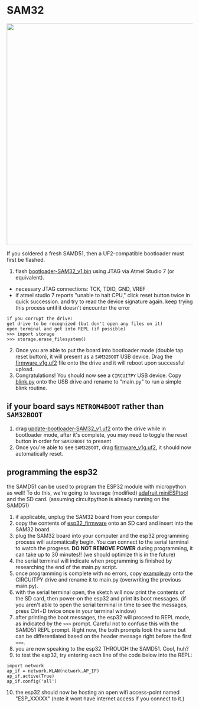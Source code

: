 # SAM32


<p align="middle">
  <img width="600" src="https://github.com/maholli/SAM32/blob/master/references/board.jpg">
</p>

If you soldered a fresh SAMD51, then a UF2-compatible bootloader must first be flashed.
1.  flash [bootloader-SAM32_v1.bin](https://github.com/maholli/SAM32/blob/master/firmware/bootloader-SAM32_v1.bin) using JTAG via Atmel Studio 7 (or equivalent).
 * necessary JTAG connections: TCK, TDIO, GND, VREF
 * if atmel studio 7 reports "unable to halt CPU," click reset button twice in quick succession. and try to read the device signature again. keep trying this process until it doesn't encounter the error
```
if you corrupt the drive:
get drive to be recognized (but don't open any files on it)
open terminal and get into REPL (if possible)
>>> import storage
>>> storage.erase_filesystem()
```
2. Once you are able to put the board into bootloader mode (double tap reset button), it will present as a `SAM32BOOT` USB device. Drag the [firmware_v1g.uf2](https://github.com/maholli/SAM32/blob/master/firmware/firmware_v1g.uf2) file onto the drive and it will reboot upon successful upload.
3. Congratulations! You should now see a `CIRCUITPY` USB device. Copy [blink.py](https://github.com/maholli/SAM32/blob/master/firmware/blink.py) onto the USB drive and rename to "main.py" to run a simple blink routine.

## if your board says `METROM4BOOT` rather than `SAM32BOOT`
1. drag [update-bootloader-SAM32_v1.uf2](https://github.com/maholli/SAM32/blob/master/firmware/update-bootloader-SAM32_v1.uf2) onto the drive while in bootloader mode, after it's complete, you may need to toggle the reset button in order for `SAM32BOOT` to present
2. Once you're able to see `SAM32BOOT`, drag [firmware_v1g.uf2](https://github.com/maholli/SAM32/blob/master/firmware/firmware_v1g.uf2), it should now automatically reset.

## programming the esp32
the SAMD51 can be used to program the ESP32 module with micropython as well! To do this, we're going to leverage (modified) [adafruit miniESPtool](https://github.com/adafruit/Adafruit_CircuitPython_miniesptool) and the SD card. (assuming circuitpython is already running on the SAMD51)
1. if applicable, unplug the SAM32 board from your computer
2. copy the contents of [esp32_firmware](https://github.com/maholli/SAM32/blob/master/firmware/esp32_firmware/) onto an SD card and insert into the SAM32 board.
3. plug the SAM32 board into your computer and the esp32 programming process will automatically begin. You can connect to the serial terminal to watch the  progress. **DO NOT REMOVE POWER** during programming, it can take up to 30 minutes!! (we should optimize this in the future)
4. the serial terminal will indicate when programming is finished by researching the end of the main.py script.
5. once programming is complete with no errors, copy [example.py](https://github.com/maholli/SAM32/blob/master/firmware/example.py) onto the CIRCUITPY drive and rename it to main.py (overwriting the previous main.py). 
6. with the serial terminal open, the sketch will now print the contents of the SD card, then power-on the esp32 and print its boot messages. (if you aren't able to open the serial terminal in time to see the messages, press Ctrl+D twice once in your terminal window)
7. after printing the boot messages, the esp32 will proceed to REPL mode, as indicated by the `>>>` prompt. Careful not to confuse this with the SAMD51 REPL prompt. Right now, the both prompts look the same but can be differentiated based on the header message right before the first `>>>`. 
8. you are now speaking to the esp32 THROUGH the SAMD51. Cool, huh? 
9. to test the esp32, try entering each line of the code below into the REPL:
```
import network
ap_if = network.WLAN(network.AP_IF)
ap_if.active(True)
ap_if.config('all')
```
10. the esp32 should now be hosting an open wifi access-point named "ESP_XXXXX" (note it wont have internet access if you connect to it.)   
